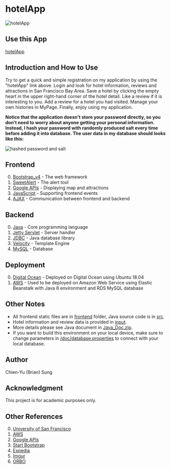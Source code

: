 # hotelApp

![hotelApp](https://i.imgur.com/BhSRHEz.jpg)

## Use this App

[hotelApp](http://206.189.215.73:5000/index)

## Introduction and How to Use

Try to get a quick and simple registration on my application by using the "hotelApp" link above. Login and look for hotel information, reviews and attractions in San Francisco Bay Area. Save a hotel by clicking the empty heart in the upper right-hand corner of the hotel detail. Like a review if it is interesting to you. Add a review for a hotel you had visited. Manage your own histories in MyPage. Finally, enjoy using my application.

**Notice that the application doesn't store your password directly, so you don't need to worry about anyone getting your personal information. Instead, I hash your password with randomly produced salt every time before adding it into database. The user data in my database should looks like this:**

![hashed password and salt](https://i.imgur.com/DcqZwXG.png)

## Frontend

0. [Bootstrap_v4](https://getbootstrap.com/) - The web framework
1. [SweetAlert](https://lipis.github.io/bootstrap-sweetalert/) - The alert tool
1. [Google APIs](https://developers.google.com/maps/) - Displaying map and attractions
1. [JavaScript](https://www.javascript.com/) - Supporting frontend events
1. [AJAX](https://www.w3schools.com/xml/ajax_intro.asp) - Communication between frontend and backend

## Backend

0. [Java](https://www.oracle.com/java/index.html) - Core programming language
1. [Jetty Servlet](http://www.eclipse.org/jetty/) - Server handler
1. [JDBC](http://www.oracle.com/technetwork/java/javase/jdbc/index.html) - Java database library
1. [Velocity](http://velocity.apache.org/) - Template Engine
1. [MySQL](https://www.mysql.com/) - Database

## Deployment

0. [Digital Ocean](https://www.digitalocean.com) - Deployed on Digital Ocean using Ubuntu 18.04
1. [AWS](https://aws.amazon.com/) - Used to be deployed on Amazon Web Service using Elastic Beanstalk with Java 8 environment and RDS MySQL database

## Other Notes

* All frontend static files are in [frontend](https://github.com/ohbriansung/hotelApp/tree/master/frontend) folder, Java source code is in [src](https://github.com/ohbriansung/hotelApp/tree/master/src).
* Hotel information and review data is provided in [input](https://github.com/ohbriansung/hotelApp/tree/master/input).
* More details please see Java document in [Java_Doc.zip](https://github.com/ohbriansung/hotelApp/blob/master/Java_Doc.zip?raw=true).
* If you want to build this environment on your local device, make sure to change parameters in [/doc/database.properties](https://github.com/ohbriansung/hotelApp/blob/master/doc/database.properties) to connect with your local database.

## Author

Chien-Yu (Brian) Sung

## Acknowledgment

This project is for academic purposes only.

## Other References
0. [University of San Francisco](https://www.usfca.edu/)
1. [AWS](https://aws.amazon.com/)
1. [Google APIs](https://developers.google.com/maps/)
1. [Start Bootstrap](https://startbootstrap.com/)
1. [Expedia](https://www.expedia.com/Activities)
1. [Imgur](https://imgur.com/)
1. [ORBO](https://imgur.com/gallery/zthrchM)
